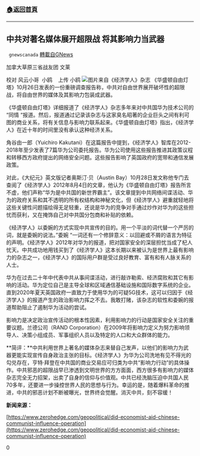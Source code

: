 ###  [:house:返回首頁](https://github.com/ourhimalayas/txt)
---

## 中共对著名媒体展开超限战 将其影响力当武器
` gnewscanada` [轉載自GNews](https://gnews.org/zh-hans/514855/)

加拿大草原三省战友团 文莱

校对 风云小哥  小鸥    上传 小鸥
![]()![](https://gnews-media-offload.s3.amazonaws.com/wp-content/uploads/2020/11/01172938/%E6%AD%A6%E5%99%A8.jpg)图片来自《经济学人》杂志
《华盛顿自由灯塔》10月26日发表的一份重磅调查报告称，中共对自由世界展开破坏性的超限战，将自由世界的媒体及其影响力包装成武器。

《华盛顿自由灯塔》详细报道了《经济学人》杂志多年来对中共国华为技术公司的 “同情 “报道。然后，报道通过记录该杂志与这家臭名昭著的企业巨头之间有利可图的商业关系，将有关信息与影响力联系起来。《华盛顿自由灯塔》指出，《经济学人》在近十年的时间里没有承认这种经济关系。

角谷由一郎（Yuichiro Kakutani）在这篇报告中提到，《经济学人》智库在2012-2018年至少发表了7篇华为公司委托报告。华为公司使用这些报告推进其政策议程和转移西方政府提出的网络安全问题。这些报告影响了英国政府的宽带和通信发展政策。

对此，《大纪元》英文版记者奥斯汀·贝（Austin Bay）10月28日发文称他专门去查阅了《经济学人》2012年8月4日的文章，他认为《华盛顿自由灯塔》报告所言不虚，他们声称“华为是中共国的新世界霸主”。该文章提到中共网络间谍活动、华为的政府关系和其不透明的所有权结构和神秘文化，但《经济学人》避重就轻地将这些关键性问题描绘得无足轻重，还说是华为的竞争对手通过炒作对华为的这些担忧而获利，又在掩饰自己对中共国分包商和补贴的依赖。

《经济学人》以委婉的方式实现中共宣传的目的。用一个平淡的词代替一个严厉的词，就是委婉的说法。”委婉 “一词还有一个修辞意义：以回避或不屑的语言为特征的声明。《经济学人》2012年对华为的报道，把对国家安全的深层担忧当成了杞人忧天。中共成功地用钱买到了《经济学人》这本长期以来被认为是世界上最有影响力的杂志之一，《经济学人》的国际用户群是受过良好教育、富有和有人脉关系的人士。

华为在过去二十年中代表中共从事间谍活动，进行敲诈勒索、经济腐败和其它有影响的活动。华为定位自己是主导全球和区域通信基础设施和国际数字系统的企业。直到2020年夏天英国政府一直致力于使用华为的可疑5G技术，这可以归因于《经济学人》的报道产生的政治影响力挥之不去。我敢打赌，该杂志的软性和委婉的报道帮助阻止了遏制华为活动的尝试。

影响力是决定政治宣传活动的根本性因素，利用影响力的行动是国家安全关注的重要议题。兰德公司（RAND Corporation）在2009年将影响力定义为努力影响领导人、决策小组成员、军事组织人员以及特定的人口和大众群体的能力。

**简评：**中共利用世界上著名的媒体杂志来替自己发声，以他们的影响力为武器更能实现宣传自身政治主张的目标。《经济学人》为华为公司洗地有见不得光的勾兑存在，亨特·拜登在中共国的商业交易应可归类为中共“影响力行动”的具体操作。中共邪恶的超限战早已渗透到文明世界的方方面面，西方很多有影响力的媒体杂志完全无力招架，出卖了自身的信仰与价值观。中共已经洗脑压迫中共国人民70多年，还要进一步操控世界人民的思想与行为。幸运的是，随着爆料革命的推进，中共的邪恶计划不断被曝光，世界终会觉醒。消灭中共，刻不容缓！

**新闻来源：**

[https://www.zerohedge.com/geopolitical/did-economist-aid-chinese-communist-influence-operation](https://www.zerohedge.com/geopolitical/did-economist-aid-chinese-communist-influence-operation)

0
